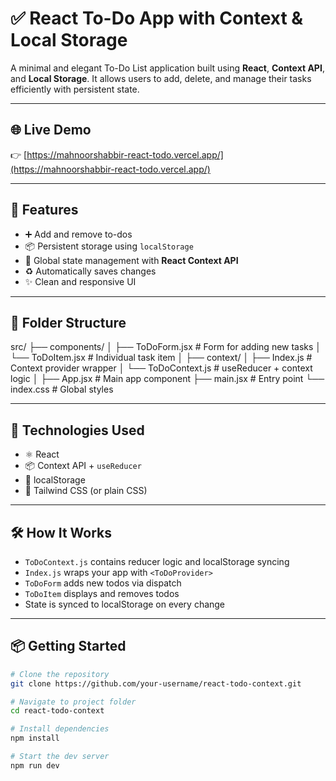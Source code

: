 # ✅ React To-Do App with Context & Local Storage

A minimal and elegant To-Do List application built using **React**, **Context API**, and **Local Storage**. It allows users to add, delete, and manage their tasks efficiently with persistent state.

---

## 🌐 Live Demo

👉 [https://mahnoorshabbir-react-todo.vercel.app/](https://mahnoorshabbir-react-todo.vercel.app/)

---

## 🚀 Features

- ➕ Add and remove to-dos
- 📦 Persistent storage using `localStorage`
- 🧠 Global state management with **React Context API**
- ♻️ Automatically saves changes
- ✨ Clean and responsive UI

---

## 📁 Folder Structure

src/
├── components/
│   ├── ToDoForm.jsx       # Form for adding new tasks
│   └── ToDoItem.jsx       # Individual task item
│
├── context/
│   ├── Index.js           # Context provider wrapper
│   └── ToDoContext.js     # useReducer + context logic
│
├── App.jsx                # Main app component
├── main.jsx               # Entry point
└── index.css              # Global styles


---

## 🧠 Technologies Used

- ⚛️ React
- 📦 Context API + `useReducer`
- 💾 localStorage
- 💅 Tailwind CSS (or plain CSS)

---

## 🛠 How It Works

- `ToDoContext.js` contains reducer logic and localStorage syncing
- `Index.js` wraps your app with `<ToDoProvider>`
- `ToDoForm` adds new todos via dispatch
- `ToDoItem` displays and removes todos
- State is synced to localStorage on every change

---

## 📦 Getting Started

```bash
# Clone the repository
git clone https://github.com/your-username/react-todo-context.git

# Navigate to project folder
cd react-todo-context

# Install dependencies
npm install

# Start the dev server
npm run dev

